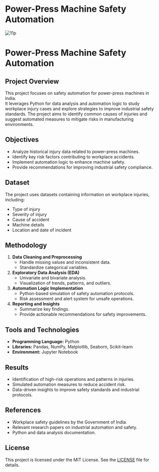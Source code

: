 # Power-Press Machine Safety Automation

![11p](https://github.com/user-attachments/assets/593149cf-6092-428d-9511-9709bd4f18b8)

# Power-Press Machine Safety Automation

## Project Overview
This project focuses on safety automation for power-press machines in India.  
It leverages Python for data analysis and automation logic to study workplace injury cases and explore strategies to improve industrial safety standards. The project aims to identify common causes of injuries and suggest automated measures to mitigate risks in manufacturing environments.

## Objectives
- Analyze historical injury data related to power-press machines.
- Identify key risk factors contributing to workplace accidents.
- Implement automation logic to enhance machine safety.
- Provide recommendations for improving industrial safety compliance.

## Dataset
The project uses datasets containing information on workplace injuries, including:
- Type of injury
- Severity of injury
- Cause of accident
- Machine details
- Location and date of incident

## Methodology
1. **Data Cleaning and Preprocessing**  
   - Handle missing values and inconsistent data.
   - Standardize categorical variables.
2. **Exploratory Data Analysis (EDA)**  
   - Univariate and bivariate analysis.
   - Visualization of trends, patterns, and outliers.
3. **Automation Logic Implementation**  
   - Python-based simulation of safety automation protocols.
   - Risk assessment and alert system for unsafe operations.
4. **Reporting and Insights**  
   - Summarize key findings.
   - Provide actionable recommendations for safety improvements.

## Tools and Technologies
- **Programming Language:** Python  
- **Libraries:** Pandas, NumPy, Matplotlib, Seaborn, Scikit-learn  
- **Environment:** Jupyter Notebook 

## Results
- Identification of high-risk operations and patterns in injuries.
- Simulated automation measures to reduce accident risk.
- Data-driven insights to improve safety standards and industrial protocols.


## References
- Workplace safety guidelines by the Government of India.
- Relevant research papers on industrial automation and safety.
- Python and data analysis documentation.

## License
This project is licensed under the MIT License. See the [LICENSE](LICENSE) file for details.

